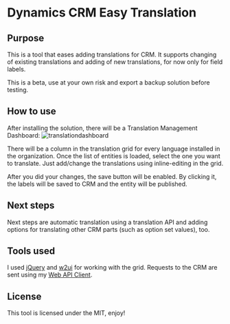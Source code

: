 # Dynamics CRM Easy Translation

## Purpose
This is a tool that eases adding translations for CRM.
It supports changing of existing translations and adding of new translations, for now only for field labels.

This is a beta, use at your own risk and export a backup solution before testing.

## How to use
After installing the solution, there will be a Translation Management Dashboard:
![translationdashboard](https://cloud.githubusercontent.com/assets/4287938/21961787/cf4cc916-db13-11e6-9888-1cdd6380e6a1.PNG)

There will be a column in the translation grid for every language installed in the organization.
Once the list of entities is loaded, select the one you want to translate.
Just add/change the translations using inline-editing in the grid.

After you did your changes, the save button will be enabled. By clicking it, the labels will be saved to CRM and the entity will be published.

## Next steps
Next steps are automatic translation using a translation API and adding options for translating other CRM parts (such as option set values), too.

## Tools used
I used [jQuery](https://github.com/jquery/jquery) and [w2ui](https://github.com/vitmalina/w2ui) for working with the grid. Requests to the CRM are sent using my [Web API Client](https://github.com/DigitalFlow/Xrm-WebApi-Client).

## License
This tool is licensed under the MIT, enjoy!
